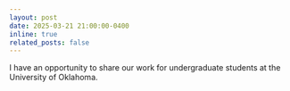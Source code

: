 ```yaml
---
layout: post
date: 2025-03-21 21:00:00-0400
inline: true
related_posts: false
---
```


I have an opportunity to share our work for undergraduate students at the University of Oklahoma.
